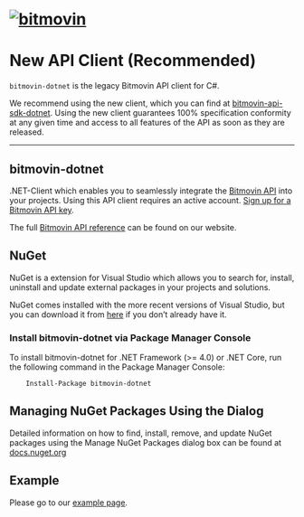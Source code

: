 # [![bitmovin](http://bitmovin-a.akamaihd.net/webpages/bitmovin-logo-github.png)](http://www.bitmovin.com)

# New API Client (Recommended)

`bitmovin-dotnet` is the legacy Bitmovin API client for C#.

We recommend using the new client, which you can find at [bitmovin-api-sdk-dotnet](https://github.com/bitmovin/bitmovin-api-sdk-dotnet). Using the new client guarantees 100% specification conformity at any given time and access to all features of the API as soon as they are released.

---

## bitmovin-dotnet

.NET-Client which enables you to seamlessly integrate the [Bitmovin API](https://bitmovin.com/video-infrastructure-service-bitmovin-api/) into your projects.
Using this API client requires an active account. [Sign up for a Bitmovin API key](https://bitmovin.com/bitmovins-video-api/).

The full [Bitmovin API reference](https://bitmovin.com/encoding-documentation/bitmovin-api/) can be found on our website.

## NuGet
NuGet is a extension for Visual Studio which allows you to search for, install, uninstall and update external packages in your projects and solutions.

NuGet comes installed with the more recent versions of Visual Studio, but you can download it from [here](https://docs.nuget.org/consume/installing-nuget) if you don’t already have it.

### Install bitmovin-dotnet via Package Manager Console
To install bitmovin-dotnet for .NET Framework (>= 4.0) or .NET Core, run the following command in the Package Manager Console:
```
    Install-Package bitmovin-dotnet
```

## Managing NuGet Packages Using the Dialog
Detailed information on how to find, install, remove, and update NuGet packages using the Manage NuGet Packages dialog box can be found at [docs.nuget.org](https://docs.nuget.org/consume/package-manager-dialog) 

## Example
Please go to our [example page](https://github.com/bitmovin/bitmovin-dotnet/tree/master/examples/).
